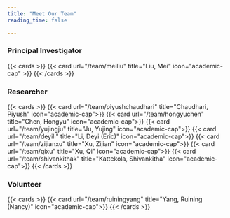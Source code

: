 ```yaml
---
title: "Meet Our Team"
reading_time: false

---
```

### Principal Investigator
{{< cards >}}
    {{< card url="/team/meiliu" title="Liu, Mei" icon="academic-cap" >}}
{{< /cards >}}
### Researcher
{{< cards >}}
    {{< card url="/team/piyushchaudhari" title="Chaudhari, Piyush" icon="academic-cap">}}
    {{< card url="/team/hongyuchen" title="Chen, Hongyu" icon="academic-cap">}}
    {{< card url="/team/yujingju" title="Ju, Yujing" icon="academic-cap">}}
    {{< card url="/team/deyili" title="Li, Deyi (Eric)" icon="academic-cap">}}
    {{< card url="/team/zijianxu" title="Xu, Zijian" icon="academic-cap">}}
    {{< card url="/team/qixu" title="Xu, Qi" icon="academic-cap">}}
    {{< card url="/team/shivankithak" title="Kattekola, Shivankitha" icon="academic-cap">}}
{{< /cards >}}

### Volunteer

{{< cards >}}
    {{< card url="/team/ruiningyang" title="Yang, Ruining (Nancy)" icon="academic-cap">}}
{{< /cards >}}
